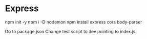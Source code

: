 # Express
npm init -y
npm i -D nodemon
npm install express cors body-parser

Go to package.json
Change test script to dev pointing to index.js
